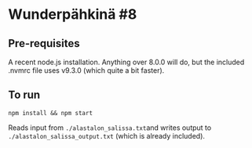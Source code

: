 # Wunderpähkinä #8

## Pre-requisites

A recent node.js installation. Anything over 8.0.0 will do, but the included .nvmrc file uses v9.3.0 (which quite a bit faster).

## To run

```npm install && npm start```

Reads input from ```./alastalon_salissa.txt```and writes output to ```./alastalon_salissa_output.txt``` (which is already included).